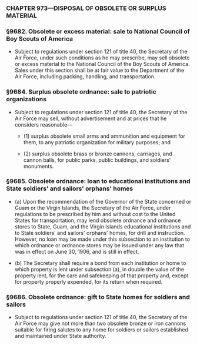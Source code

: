 ### **CHAPTER 973—DISPOSAL OF OBSOLETE OR SURPLUS MATERIAL**

### §9682. Obsolete or excess material: sale to National Council of Boy Scouts of America
* Subject to regulations under section 121 of title 40, the Secretary of the Air Force, under such conditions as he may prescribe, may sell obsolete or excess material to the National Council of the Boy Scouts of America. Sales under this section shall be at fair value to the Department of the Air Force, including packing, handling, and transportation.

### §9684. Surplus obsolete ordnance: sale to patriotic organizations
* Subject to regulations under section 121 of title 40, the Secretary of the Air Force may sell, without advertisement and at prices that he considers reasonable—

  * (1) surplus obsolete small arms and ammunition and equipment for them, to any patriotic organization for military purposes; and

  * (2) surplus obsolete brass or bronze cannons, carriages, and cannon balls, for public parks, public buildings, and soldiers' monuments.

### §9685. Obsolete ordnance: loan to educational institutions and State soldiers' and sailors' orphans' homes
* (a) Upon the recommendation of the Governor of the State concerned or Guam or the Virgin Islands, the Secretary of the Air Force, under regulations to be prescribed by him and without cost to the United States for transportation, may lend obsolete ordnance and ordnance stores to State, Guam, and the Virgin Islands educational institutions and to State soldiers' and sailors' orphans' homes, for drill and instruction. However, no loan may be made under this subsection to an institution to which ordnance or ordnance stores may be issued under any law that was in effect on June 30, 1906, and is still in effect.

* (b) The Secretary shall require a bond from each institution or home to which property is lent under subsection (a), in double the value of the property lent, for the care and safekeeping of that property and, except for property properly expended, for its return when required.

### §9686. Obsolete ordnance: gift to State homes for soldiers and sailors
* Subject to regulations under section 121 of title 40, the Secretary of the Air Force may give not more than two obsolete bronze or iron cannons suitable for firing salutes to any home for soldiers or sailors established and maintained under State authority.